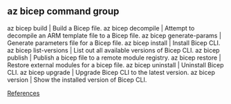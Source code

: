 ## az bicep command group

az bicep build | Build a Bicep file.
az bicep decompile | Attempt to decompile an ARM template file to a Bicep file.
az bicep generate-params | Generate parameters file for a Bicep file.
az bicep install | Install Bicep CLI.
az bicep list-versions | List out all available versions of Bicep CLI.
az bicep publish | Publish a bicep file to a remote module registry.
az bicep restore | Restore external modules for a bicep file.
az bicep uninstall | Uninstall Bicep CLI.
az bicep upgrade | Upgrade Bicep CLI to the latest version.
az bicep version | Show the installed version of Bicep CLI.

[References](https://learn.microsoft.com/en-us/cli/azure/bicep?view=azure-cli-latest)
